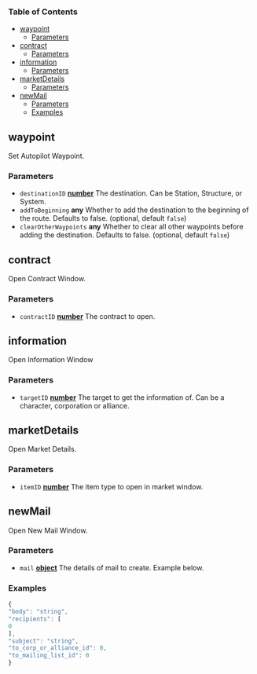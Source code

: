 <!-- Generated by documentation.js. Update this documentation by updating the source code. -->

### Table of Contents

-   [waypoint][1]
    -   [Parameters][2]
-   [contract][3]
    -   [Parameters][4]
-   [information][5]
    -   [Parameters][6]
-   [marketDetails][7]
    -   [Parameters][8]
-   [newMail][9]
    -   [Parameters][10]
    -   [Examples][11]

## waypoint

Set Autopilot Waypoint.

### Parameters

-   `destinationID` **[number][12]** The destination. Can be Station, Structure, or System.
-   `addToBeginning` **any** Whether to add the destination to the beginning of the route. Defaults to false. (optional, default `false`)
-   `clearOtherWaypoints` **any** Whether to clear all other waypoints before adding the destination. Defaults to false. (optional, default `false`)

## contract

Open Contract Window.

### Parameters

-   `contractID` **[number][12]** The contract to open.

## information

Open Information Window

### Parameters

-   `targetID` **[number][12]** The target to get the information of. Can be a character, corporation or alliance.

## marketDetails

Open Market Details.

### Parameters

-   `itemID` **[number][12]** The item type to open in market window.

## newMail

Open New Mail Window.

### Parameters

-   `mail` **[object][13]** The details of mail to create. Example below.

### Examples

```javascript
{
"body": "string",
"recipients": [
0
],
"subject": "string",
"to_corp_or_alliance_id": 0,
"to_mailing_list_id": 0
}
```

[1]: #waypoint

[2]: #parameters

[3]: #contract

[4]: #parameters-1

[5]: #information

[6]: #parameters-2

[7]: #marketdetails

[8]: #parameters-3

[9]: #newmail

[10]: #parameters-4

[11]: #examples

[12]: https://developer.mozilla.org/docs/Web/JavaScript/Reference/Global_Objects/Number

[13]: https://developer.mozilla.org/docs/Web/JavaScript/Reference/Global_Objects/Object
